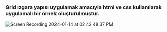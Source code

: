 <h3> Grid ızgara yapısı uygulamak amacıyla html ve css kullanılarak uygulamalı bir örnek oluşturulmuştur.</h3>



![Screen Recording 2024-01-14 at 02 42 48 37 PM](https://github.com/bayrambukri/Grid-Yap-s-Responsive-Website/assets/151443293/ea712af7-562b-47f7-86ad-88cc91fd315f)
